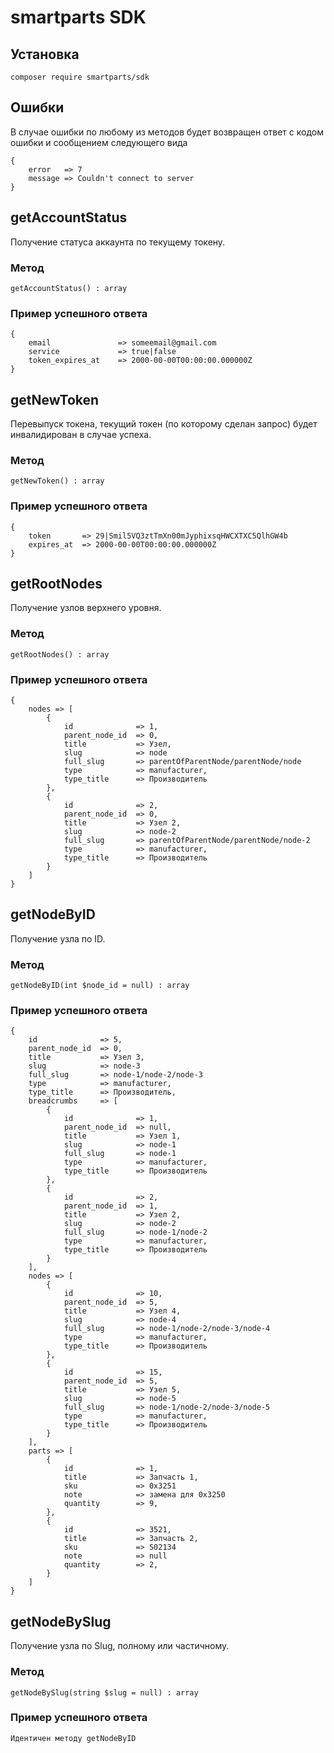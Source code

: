# smartparts SDK

## Установка
	composer require smartparts/sdk

## Ошибки
В случае ошибки по любому из методов будет возвращен ответ с кодом ошибки и сообщением следующего вида

	{
		error 	=> 7
		message	=> Couldn't connect to server
	}

## getAccountStatus
Получение статуса аккаунта по текущему токену.

### Метод
	getAccountStatus() : array

### Пример успешного ответа

	{
		email				=> someemail@gmail.com
		service				=> true|false
		token_expires_at	=> 2000-00-00T00:00:00.000000Z
	}

## getNewToken
Перевыпуск токена, текущий токен (по которому сделан запрос) будет инвалидирован в случае успеха.

### Метод
	getNewToken() : array

### Пример успешного ответа

	{
		token 		=> 29|Smil5VQ3ztTmXn00mJyphixsqHWCXTXC5QlhGW4b
		expires_at 	=> 2000-00-00T00:00:00.000000Z
	}

## getRootNodes
Получение узлов верхнего уровня.

### Метод

	getRootNodes() : array

### Пример успешного ответа

	{
		nodes => [
			{
				id				=> 1,
				parent_node_id	=> 0,
				title			=> Узел,
				slug			=> node
				full_slug		=> parentOfParentNode/parentNode/node
				type			=> manufacturer,
				type_title		=> Производитель
			},
			{
				id				=> 2,
				parent_node_id	=> 0,
				title			=> Узел 2,
				slug			=> node-2
				full_slug		=> parentOfParentNode/parentNode/node-2
				type			=> manufacturer,
				type_title		=> Производитель
			}
		]
	}

## getNodeByID
Получение узла по ID.

### Метод

	getNodeByID(int $node_id = null) : array

### Пример успешного ответа

	{
		id				=> 5,
		parent_node_id	=> 0,
		title			=> Узел 3,
		slug			=> node-3
		full_slug		=> node-1/node-2/node-3
		type			=> manufacturer,
		type_title		=> Производитель,
		breadcrumbs 	=> [
			{
				id				=> 1,
				parent_node_id	=> null,
				title			=> Узел 1,
				slug			=> node-1
				full_slug		=> node-1
				type			=> manufacturer,
				type_title		=> Производитель
			},
			{
				id				=> 2,
				parent_node_id	=> 1,
				title			=> Узел 2,
				slug			=> node-2
				full_slug		=> node-1/node-2
				type			=> manufacturer,
				type_title		=> Производитель
			}
		],
		nodes => [
			{
				id				=> 10,
				parent_node_id	=> 5,
				title			=> Узел 4,
				slug			=> node-4
				full_slug		=> node-1/node-2/node-3/node-4
				type			=> manufacturer,
				type_title		=> Производитель
			},
			{
				id				=> 15,
				parent_node_id	=> 5,
				title			=> Узел 5,
				slug			=> node-5
				full_slug		=> node-1/node-2/node-3/node-5
				type			=> manufacturer,
				type_title		=> Производитель
			}
		],
		parts => [
			{
				id				=> 1,
				title			=> Запчасть 1,
				sku				=> 0x3251
				note			=> замена для 0x3250
				quantity		=> 9,
			},
			{
				id				=> 3521,
				title			=> Запчасть 2,
				sku				=> S02134
				note			=> null
				quantity		=> 2,
			}
		]
	}

## getNodeBySlug
Получение узла по Slug, полному или частичному.

### Метод

	getNodeBySlug(string $slug = null) : array

### Пример успешного ответа

	Идентичен методу getNodeByID